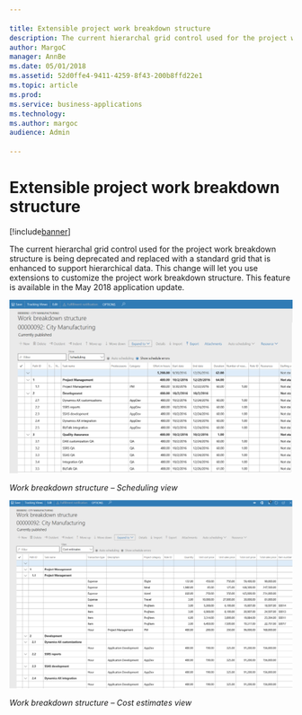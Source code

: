 ```yaml
---

title: Extensible project work breakdown structure
description: The current hierarchal grid control used for the project work breakdown structure is being deprecated and replaced with a standard grid that is enhanced to support hierarchical data.
author: MargoC
manager: AnnBe
ms.date: 05/01/2018
ms.assetid: 52d0ffe4-9411-4259-8f43-200b8ffd22e1
ms.topic: article
ms.prod: 
ms.service: business-applications
ms.technology: 
ms.author: margoc
audience: Admin

---
```

#  Extensible project work breakdown structure




[!include[banner](../../../includes/banner.md)]

The current hierarchal grid control used for the project work breakdown
structure is being deprecated and replaced with a standard grid that is enhanced
to support hierarchical data. This change will let you use extensions to
customize the project work breakdown structure. This feature is available in the
May 2018 application update.

![Example of the work breakdown structure Scheduling view](media/extensible-project-work-breakdown-structure-1.png "Example of the work breakdown structure Scheduling view")
<!-- ProjectManagementAndAccounting_ExtensibleProjectWBS_SchedulingView.png -->


*Work breakdown structure – Scheduling view*

![Example of the work breakdown structure Cost estimates view](media/extensible-project-work-breakdown-structure-2.png "Example of the work breakdown structure Cost estimates view")
<!-- ProjectManagementAndAccounting_ExtensibleProjectWBS_CostEstimatesView.png -->


*Work breakdown structure – Cost estimates view*
